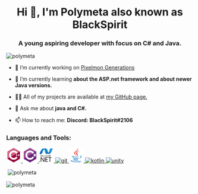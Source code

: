 <h1 align="center">Hi 👋, I'm Polymeta also known as BlackSpirit</h1>
<h3 align="center">A young aspiring developer with focus on C# and Java.</h3>

<p align="left"> <img src="https://komarev.com/ghpvc/?username=polymeta&label=Profile%20views&color=b4a90e&style=flat" alt="polymeta" /> </p>

- 🔭 I’m currently working on [Pixelmon Generations](www.pixelmongenerations.com)

- 🌱 I’m currently learning **about the ASP.net framework and about newer Java versions.**

- 👨‍💻 All of my projects are available at [my GitHub page.](https://github.com/Polymeta/)

- 💬 Ask me about **java and C#.**

- 📫 How to reach me: **Discord: BlackSpirit#2106**


<h3 align="left">Languages and Tools:</h3>
<p align="left"> <a href="https://www.w3schools.com/cpp/" target="_blank"> <img src="https://raw.githubusercontent.com/devicons/devicon/master/icons/cplusplus/cplusplus-original.svg" alt="cplusplus" width="40" height="40"/> </a> <a href="https://www.w3schools.com/cs/" target="_blank"> <img src="https://raw.githubusercontent.com/devicons/devicon/master/icons/csharp/csharp-original.svg" alt="csharp" width="40" height="40"/> </a> <a href="https://dotnet.microsoft.com/" target="_blank"> <img src="https://raw.githubusercontent.com/devicons/devicon/master/icons/dot-net/dot-net-original-wordmark.svg" alt="dotnet" width="40" height="40"/> </a> <a href="https://git-scm.com/" target="_blank"> <img src="https://www.vectorlogo.zone/logos/git-scm/git-scm-icon.svg" alt="git" width="40" height="40"/> </a> <a href="https://www.java.com" target="_blank"> <img src="https://raw.githubusercontent.com/devicons/devicon/master/icons/java/java-original.svg" alt="java" width="40" height="40"/> </a> <a href="https://kotlinlang.org" target="_blank"> <img src="https://www.vectorlogo.zone/logos/kotlinlang/kotlinlang-icon.svg" alt="kotlin" width="40" height="40"/> </a> <a href="https://unity.com/" target="_blank"> <img src="https://www.vectorlogo.zone/logos/unity3d/unity3d-icon.svg" alt="unity" width="40" height="40"/> </a> </p>

<p>&nbsp;<img align="center" src="https://github-readme-stats.vercel.app/api?username=polymeta&show_icons=true&theme=dark&locale=en" alt="polymeta" /></p>

<p><img align="center" src="https://github-readme-streak-stats.herokuapp.com/?user=polymeta&theme=dark" alt="polymeta" /></p>

